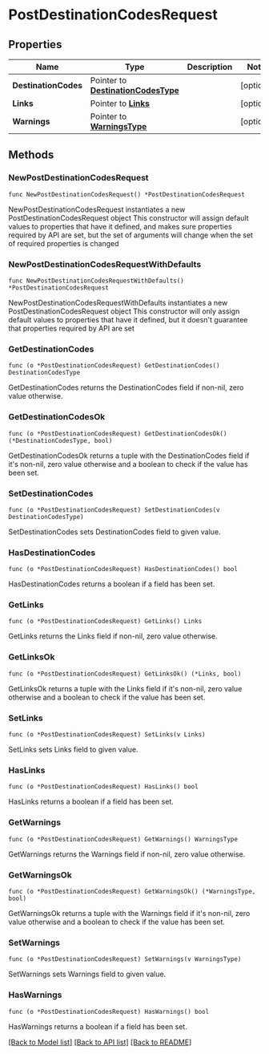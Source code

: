 # PostDestinationCodesRequest

## Properties

Name | Type | Description | Notes
------------ | ------------- | ------------- | -------------
**DestinationCodes** | Pointer to [**DestinationCodesType**](DestinationCodesType.md) |  | [optional] 
**Links** | Pointer to [**Links**](Links.md) |  | [optional] 
**Warnings** | Pointer to [**WarningsType**](WarningsType.md) |  | [optional] 

## Methods

### NewPostDestinationCodesRequest

`func NewPostDestinationCodesRequest() *PostDestinationCodesRequest`

NewPostDestinationCodesRequest instantiates a new PostDestinationCodesRequest object
This constructor will assign default values to properties that have it defined,
and makes sure properties required by API are set, but the set of arguments
will change when the set of required properties is changed

### NewPostDestinationCodesRequestWithDefaults

`func NewPostDestinationCodesRequestWithDefaults() *PostDestinationCodesRequest`

NewPostDestinationCodesRequestWithDefaults instantiates a new PostDestinationCodesRequest object
This constructor will only assign default values to properties that have it defined,
but it doesn't guarantee that properties required by API are set

### GetDestinationCodes

`func (o *PostDestinationCodesRequest) GetDestinationCodes() DestinationCodesType`

GetDestinationCodes returns the DestinationCodes field if non-nil, zero value otherwise.

### GetDestinationCodesOk

`func (o *PostDestinationCodesRequest) GetDestinationCodesOk() (*DestinationCodesType, bool)`

GetDestinationCodesOk returns a tuple with the DestinationCodes field if it's non-nil, zero value otherwise
and a boolean to check if the value has been set.

### SetDestinationCodes

`func (o *PostDestinationCodesRequest) SetDestinationCodes(v DestinationCodesType)`

SetDestinationCodes sets DestinationCodes field to given value.

### HasDestinationCodes

`func (o *PostDestinationCodesRequest) HasDestinationCodes() bool`

HasDestinationCodes returns a boolean if a field has been set.

### GetLinks

`func (o *PostDestinationCodesRequest) GetLinks() Links`

GetLinks returns the Links field if non-nil, zero value otherwise.

### GetLinksOk

`func (o *PostDestinationCodesRequest) GetLinksOk() (*Links, bool)`

GetLinksOk returns a tuple with the Links field if it's non-nil, zero value otherwise
and a boolean to check if the value has been set.

### SetLinks

`func (o *PostDestinationCodesRequest) SetLinks(v Links)`

SetLinks sets Links field to given value.

### HasLinks

`func (o *PostDestinationCodesRequest) HasLinks() bool`

HasLinks returns a boolean if a field has been set.

### GetWarnings

`func (o *PostDestinationCodesRequest) GetWarnings() WarningsType`

GetWarnings returns the Warnings field if non-nil, zero value otherwise.

### GetWarningsOk

`func (o *PostDestinationCodesRequest) GetWarningsOk() (*WarningsType, bool)`

GetWarningsOk returns a tuple with the Warnings field if it's non-nil, zero value otherwise
and a boolean to check if the value has been set.

### SetWarnings

`func (o *PostDestinationCodesRequest) SetWarnings(v WarningsType)`

SetWarnings sets Warnings field to given value.

### HasWarnings

`func (o *PostDestinationCodesRequest) HasWarnings() bool`

HasWarnings returns a boolean if a field has been set.


[[Back to Model list]](../README.md#documentation-for-models) [[Back to API list]](../README.md#documentation-for-api-endpoints) [[Back to README]](../README.md)


